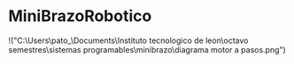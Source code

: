 # MiniBrazoRobotico

!("C:\Users\pato_\Documents\Instituto tecnologico de leon\octavo semestres\sistemas programables\minibrazo\diagrama motor a pasos.png")
